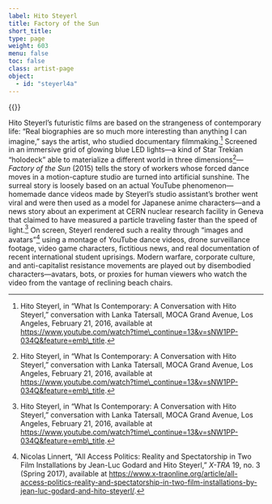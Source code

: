 ```yaml
---
label: Hito Steyerl
title: Factory of the Sun
short_title:
type: page
weight: 603
menu: false
toc: false
class: artist-page
object:
  - id: "steyerl4a"
---
```

{{<q-figure id="steyerl4a">}}

Hito Steyerl’s futuristic films are based on the strangeness of contemporary life: “Real biographies are so much more interesting than anything I can imagine,” says the artist, who studied documentary filmmaking.[^1] Screened in an immersive grid of glowing blue LED lights—a kind of Star Trekian “holodeck” able to materialize a different world in three dimensions[^2]—*Factory of the Sun* (2015) tells the story of workers whose forced dance moves in a motion-capture studio are turned into artificial sunshine. The surreal story is loosely based on an actual YouTube phenomenon— homemade dance videos made by Steyerl’s studio assistant’s brother went viral and were then used as a model for Japanese anime characters—and a news story about an experiment at CERN nuclear research facility in Geneva that claimed to have measured a particle traveling faster than the speed of light.[^3] On screen, Steyerl rendered such a reality through “images and avatars”[^4] using a montage of YouTube dance videos, drone surveillance footage, video game characters, fictitious news, and real documentation of recent international student uprisings. Modern warfare, corporate culture, and anti-capitalist resistance movements are played out by disembodied characters—avatars, bots, or proxies for human viewers who watch the video from the vantage of reclining beach chairs.

[^1]: Hito Steyerl, in “What Is Contemporary: A Conversation with Hito Steyerl,” conversation with Lanka Tatersall, MOCA Grand Avenue, Los Angeles, February 21, 2016, available at https://www.youtube.com/watch?time\_continue=13&v=sNW1PP-034Q&feature=emb\_title.

[^2]: Hito Steyerl, in “What Is Contemporary: A Conversation with Hito Steyerl,” conversation with Lanka Tatersall, MOCA Grand Avenue, Los Angeles, February 21, 2016, available at https://www.youtube.com/watch?time\_continue=13&v=sNW1PP-034Q&feature=emb\_title.

[^3]: Hito Steyerl, in “What Is Contemporary: A Conversation with Hito Steyerl,” conversation with Lanka Tatersall, MOCA Grand Avenue, Los Angeles, February 21, 2016, available at https://www.youtube.com/watch?time\_continue=13&v=sNW1PP-034Q&feature=emb\_title.

[^4]: Nicolas Linnert, “All Access Politics: Reality and Spectatorship in Two Film Installations by Jean-Luc Godard and Hito Steyerl,” *X-TRA* 19, no. 3 (Spring 2017), available at https://www.x-traonline.org/article/all-access-politics-reality-and-spectatorship-in-two-film-installations-by-jean-luc-godard-and-hito-steyerl/.
